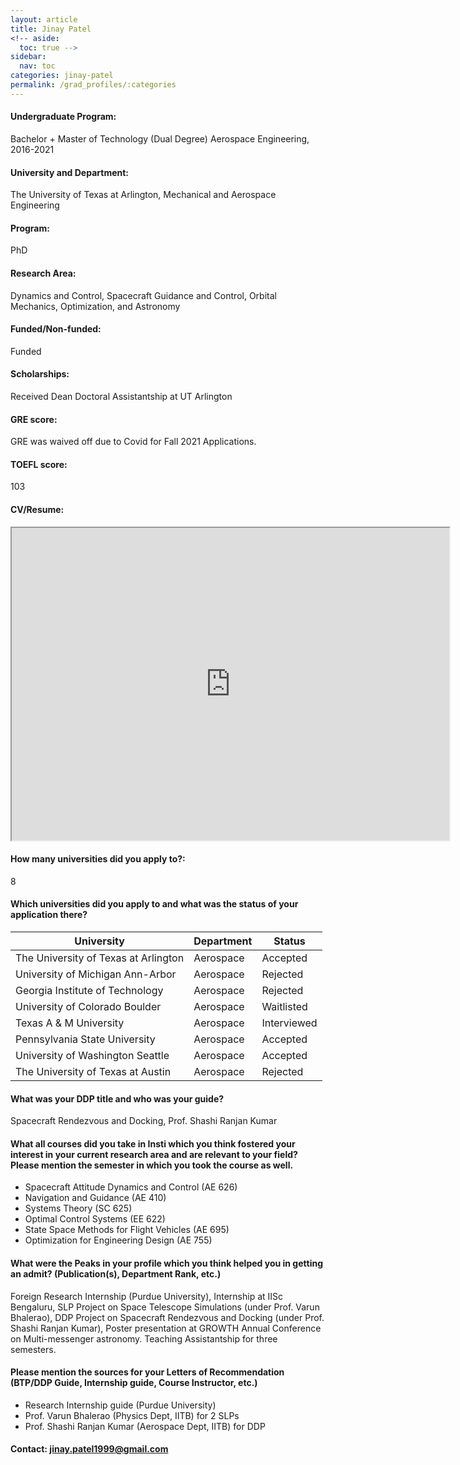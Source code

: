 ```yaml
---
layout: article
title: Jinay Patel
<!-- aside:
  toc: true -->
sidebar:
  nav: toc
categories: jinay-patel
permalink: /grad_profiles/:categories
---
```


<!-- # Hi, this is the page for Jinay.  -->
<!-- Write Program if different from Btech Aero-->
#### Undergraduate Program:
Bachelor + Master of Technology (Dual Degree) Aerospace Engineering, 2016-2021
#### University and Department: 
The University of Texas at Arlington, Mechanical and Aerospace Engineering
#### Program:
PhD
#### Research Area: 
Dynamics and Control, Spacecraft Guidance and Control, Orbital Mechanics, Optimization, and Astronomy
#### Funded/Non-funded:
Funded
#### Scholarships:
Received Dean Doctoral Assistantship at UT Arlington 
#### GRE score:
GRE was waived off due to Covid for Fall 2021 Applications. 
#### TOEFL score: 
103
#### CV/Resume:

<iframe src="https://drive.google.com/file/d/10KQFeYd0k03GFen7v7f3Wh1KQwejaYlI/preview" width="700" height="500" allow="autoplay"></iframe>

#### How many universities did you apply to?: 
8
#### Which universities did you apply to and what was the status of your application there? 

| University | Department | Status | 
| -----------|------------|--------|
|The University of Texas at Arlington|Aerospace| 	Accepted|
|	University of Michigan Ann-Arbor|Aerospace|	Rejected|
|	Georgia Institute of Technology|Aerospace|	Rejected|
|	University of Colorado Boulder	|Aerospace|Waitlisted|
|	Texas A & M University|Aerospace| 	Interviewed|
|	Pennsylvania State University|Aerospace|	Accepted|
|	University of Washington Seattle|Aerospace|Accepted|
|	The University of Texas at Austin|Aerospace| 	Rejected|

#### What was your DDP title and who was your guide?
Spacecraft Rendezvous and Docking, Prof. Shashi Ranjan Kumar

#### What all courses did you take in Insti which you think fostered your interest in your current research area and are relevant to your field? Please mention the semester in which you took the course as well.
* Spacecraft Attitude Dynamics and Control (AE 626)
* Navigation and Guidance (AE 410)
* Systems Theory (SC 625)
* Optimal Control Systems (EE 622)
* State Space Methods for Flight Vehicles (AE 695)
* Optimization for Engineering Design (AE 755)

#### What were the Peaks in your profile which you think helped you in getting an admit? (Publication(s), Department Rank, etc.)
Foreign Research Internship (Purdue University), Internship at IISc Bengaluru, SLP Project on Space Telescope Simulations (under Prof. Varun Bhalerao), DDP Project on Spacecraft Rendezvous and Docking (under Prof. Shashi Ranjan Kumar), Poster presentation at GROWTH Annual Conference on Multi-messenger astronomy. Teaching Assistantship for three semesters. 

#### Please mention the sources for your Letters of Recommendation (BTP/DDP Guide, Internship guide, Course Instructor, etc.)
* Research Internship guide (Purdue University)
* Prof. Varun Bhalerao (Physics Dept, IITB) for 2 SLPs
* Prof. Shashi Ranjan Kumar (Aerospace Dept, IITB) for DDP

<!-- #### Any advice/tips for juniors who are interested in a similar field and are planning to go for Higher Studies? -->

#### Contact: [jinay.patel1999@gmail.com](mailto:jinay.patel1999@gmail.com)